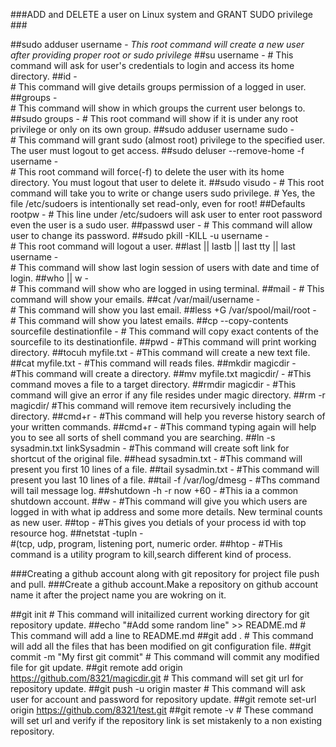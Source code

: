 
###ADD and  DELETE a user on Linux system and GRANT SUDO privilege ###

##sudo adduser username -
	*This root command will create a new user after providing proper root or sudo privilege*
##su username -	
	# This command will ask for user's credentials to login and access its home directory.
##id -	
	# This command will give details groups permission of a logged in user.
##groups -     	
	# This command will show in which groups the current user belongs to.
##sudo groups -	
	# This root command will show if it is under any root privilege or only on its own group.
##sudo adduser username sudo - 	
	# This command will grant sudo (almost root)  privilege to the specified user. 
	The user must logout to get access.
##sudo deluser --remove-home -f username -	
	# This root command will force(-f) to delete the user with its home directory.
	You must logout that user to delete it.
##sudo visudo -	
	# This root command will take you to write or change users sudo privilege. 
	# Yes, the file /etc/sudoers is intentionally set read-only, even for root! 
##Defaults rootpw -	
	# This line under /etc/sudoers will ask user to enter root password even the user is a sudo user.
##passwd user -	
	# This command will allow user to change its password.
##sudo pkill -KILL -u username -	
	# This root command will logout a user.
##last || lastb || last tty || last username -	
	# This command will show last login session of users with date and time of login.
##who || w -	
	# This command will show who are logged in using terminal.
##mail -
	# This command will show your emails.
##cat /var/mail/username -	
	# This command will show you last email.
##less +G /var/spool/mail/root -	
	# This command will show you latest emails.
##cp --copy-contents sourcefile destinationfile -
	# This command will copy exact contents of the sourcefile to its destinationfile.
##pwd - 
	#This command will print working directory.
##tocuh myfile.txt - 
	#This command will create a new text file.
##cat myfile.txt -
	#This command will reads files.
##mkdir magicdir -		
	#This command will create a directory.
##mv myfile.txt magicdir/ -
	#This command moves a file to a target directory.
##rmdir magicdir -
	#This command will give an error if any file resides under magic directory.
##rm -r magicdir/ 
	#This command will remove item recursively including the directory.
##cmd+r -
	#This command will help you reverse history search of your written commands.
##cmd+r -
	#This command typing again will help you to see all sorts of shell command you are searching.
##ln -s sysadmin.txt linkSysadmin -	
	#This command will create soft link for shortcut of the original file.
##head sysadmin.txt -
	#This command will present you first 10 lines of a file.
##tail sysadmin.txt -
	#This command  will present you last 10 lines of a file.
##tail -f /var/log/dmesg -
	#Ths command will tail message log.
##shutdown -h -r now +60 -
	#This ia a common shutdown account.
##w -
	#This command will give you which users are logged in with what ip address and some more details.
	New terminal counts as new user.
##top -
	#This gives you detials of your process id with top resource hog.
##netstat -tupln -	
	#(tcp, udp, program, listening port, numeric order.
##htop -
	#THis command is a utility program to kill,search different kind of process.


###Creating a github account along with git repository for project file push and pull.
###Create a github account.Make a repository on github account name it after the project name you are wokring on it.

##git init
	# This command will initailized current working directory for git repository update.
##echo "#Add some random line" >> README.md
	# This command will add  a line to README.md
##git add .
	# This command will add all the files that has been modified on git configuration file.
##git commit -m "My first git commit"
	# This command will commit any modified file for git update.
##git remote add origin https://github.com/8321/magicdir.git
	# This command will set git url for repository update.
##git push -u origin master
	# This command will ask user for account and password for repository update.
##git remote set-url origin https://github.com/8321/test.git
##git remote -v
	# These command will set url and verify if the repository link is set mistakenly to a non existing repository.
